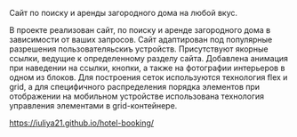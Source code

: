 Сайт по поиску и аренды загородного дома на любой вкус.

В проекте реализован сайт, по поиску и аренде загородного дома в зависимости от ваших запросов. Сайт адаптирован под популярные разрешения пользователяьскиъ устройств. Присутствуют якорные ссылки, ведущие к определенному разделу сайта. Добавлена анимация при наведении на ссылки, кнопки, а также на фотографии интерьеров в одном из блоков. Для построения сеток используются технология flex и grid, а для специфичного распределения порядка элементов при отображении на мобильном устройстве использована технология управления элементами в grid-контейнере.

https://iuliya21.github.io/hotel-booking/
